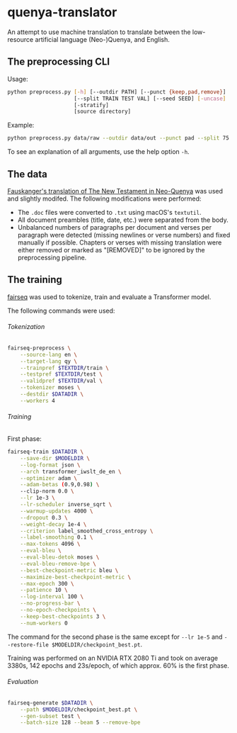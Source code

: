 # quenya-translator

An attempt to use machine translation to translate between the low-resource artificial language (Neo-)Quenya, and English.


## The preprocessing CLI

Usage:
```bash
python preprocess.py [-h] [--outdir PATH] [--punct {keep,pad,remove}] 
                     [--split TRAIN TEST VAL] [--seed SEED] [-uncase]
                     [-stratify]
                     [source directory]
```
Example:
```bash
python preprocess.py data/raw --outdir data/out --punct pad --split 75 15 10 -stratify 
```

To see an explanation of all arguments, use the help option `-h`. 


## The data
[Fauskanger's translation of The New Testament in Neo-Quenya](https://folk.uib.no/hnohf/nqnt.htm) was used and slightly modifed.
The following modifications were performed: 
* The `.doc` files were converted to `.txt` using macOS's `textutil`.
* All document preambles (title, date, etc.) were separated from the body. 
* Unbalanced numbers of paragraphs per document and verses per paragraph were detected (missing newlines or verse numbers) and fixed manually if possible. Chapters or verses with missing translation were either removed or marked as "\[REMOVED\]" to be ignored by the preprocessing pipeline.


## The training

[fairseq](https://github.com/pytorch/fairseq) was used to tokenize, train and evaluate a Transformer model.

The following commands were used:

###### Tokenization
```bash
fairseq-preprocess \
	--source-lang en \
	--target-lang qy \
	--trainpref $TEXTDIR/train \
	--testpref $TEXTDIR/test \
	--validpref $TEXTDIR/val \
	--tokenizer moses \
	--destdir $DATADIR \
	--workers 4
```

###### Training

First phase:
```bash
fairseq-train $DATADIR \
	--save-dir $MODELDIR \
	--log-format json \
	--arch transformer_iwslt_de_en \
	--optimizer adam \
	--adam-betas (0.9,0.98) \
	--clip-norm 0.0 \
	--lr 1e-3 \
	--lr-scheduler inverse_sqrt \
	--warmup-updates 4000 \
	--dropout 0.3 \
	--weight-decay 1e-4 \
	--criterion label_smoothed_cross_entropy \
	--label-smoothing 0.1 \
	--max-tokens 4096 \
	--eval-bleu \
	--eval-bleu-detok moses \
	--eval-bleu-remove-bpe \
	--best-checkpoint-metric bleu \
	--maximize-best-checkpoint-metric \
	--max-epoch 300 \
	--patience 10 \
	--log-interval 100 \
	--no-progress-bar \
	--no-epoch-checkpoints \
	--keep-best-checkpoints 3 \
	--num-workers 0
```

The command for the second phase is the same except for `--lr 1e-5` and `--restore-file $MODELDIR/checkpoint_best.pt`.

Training was performed on an NVIDIA RTX 2080 Ti and took on average 3380s, 142 epochs and 23s/epoch, of which approx. 60% is the first phase.


###### Evaluation
```bash
fairseq-generate $DATADIR \
    --path $MODELDIR/checkpoint_best.pt \
    --gen-subset test \
    --batch-size 128 --beam 5 --remove-bpe
```